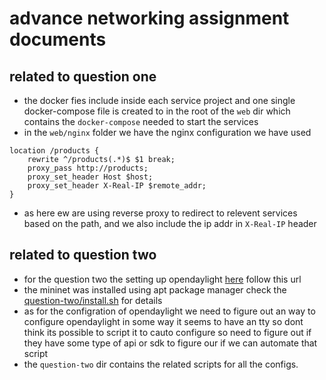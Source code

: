 # advance networking assignment documents

## related to question one

- the docker fies include inside each service project and one single docker-compose file is created to in the root of the `web` dir which contains the `docker-compose` needed to start the services
- in the `web/nginx` folder we have the nginx configuration we have used

```nginx
location /products {
    rewrite ^/products(.*)$ $1 break;
    proxy_pass http://products;
    proxy_set_header Host $host;
    proxy_set_header X-Real-IP $remote_addr;
}
```

- as here ew are using reverse proxy to redirect to relevent services based on the path, and we also include the ip addr in `X-Real-IP` header

## related to question two

- for the question two the setting up opendaylight [here](https://www.brianlinkletter.com/2016/02/using-the-opendaylight-sdn-controller-with-the-mininet-network-emulator/) follow this url
- the mininet was installed using apt package manager check the [question-two/install.sh](question-two/install.sh) for details
- as for the configration of opendaylight we need to figure out an way to configure opendaylight in some way it seems to have an tty so dont think its possible to script it to cauto configure so need to figure out if they have some type of api or sdk to figure our if we can automate that script
- the `question-two` dir contains the related scripts for all the configs.
